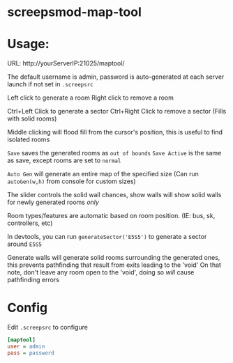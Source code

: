 # screepsmod-map-tool

# Usage: 

URL: http://yourServerIP:21025/maptool/ 

The default username is admin,
password is auto-generated at each server launch if not set in `.screepsrc`

Left click to generate a room
Right click to remove a room

Ctrl+Left Click to generate a sector
Ctrl+Right Click to remove a sector (Fills with solid rooms)

Middle clicking will flood fill from the cursor's position, 
this is useful to find isolated rooms

`Save` saves the generated rooms as `out of bounds`
`Save Active` is the same as save, except rooms are set to `normal`

`Auto Gen` will generate an entire map of the specified size (Can run `autoGen(w,h)` from console for custom sizes)

The slider controls the solid wall chances, show walls will show solid walls for 
newly generated rooms _only_

Room types/features are automatic based on room position. (IE: bus, sk, controllers, etc)

In devtools, you can run `generateSector('E5S5')` to generate a sector around `E5S5`

Generate walls will generate solid rooms surrounding the generated ones, this prevents pathfinding that result from exits leading to the 'void'
On that note, don't leave any room open to the 'void', doing so _will_ cause pathfinding errors

# Config

Edit `.screepsrc` to configure

```ini
[maptool]
user = admin
pass = password
```

